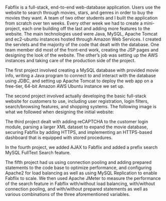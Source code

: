 Fabflix is a full-stack, end-to-end web-database application. Users use the website to search through movies, stars, and genres in order to buy the movies they want. A team of two other students and I built the application from scratch over ten weeks. Every other week we had to create a mini-project, each one building off the last and adding more features to the website. The main technologies used were Java, MySQL, Apache Tomcat and ec2-ubuntu instances hosted through Amazon Web Services. I created the servlets and the majority of the code that dealt with the database. One team member did most of the front-end work, creating the JSP pages and designing the look of the website. The other’s job was setting up the AWS instances and taking care of the production side of the project.

The first project involved creating a MySQL database with provided movie info, writing a Java program to connect to and interact with the database using JDBC, and setting up Apache Tomcat to deploy the web app on a free-tier, 64-bit Amazon AWS Ubuntu instance we set up.

The second project involved actually developing the basic full-stack website for customers to use, including user registration, login filters, search/browsing features, and shopping systems. The following image is what we followed when designing the initial website:

The third project dealt with adding reCAPTCHA to the customer login module, parsing a larger XML dataset to expand the movie database, securing Fabflix by adding HTTPS, and implementing an HTTPS-based dashboard that is equipped with stored procedures.

In the fourth project, we added AJAX to Fabflix and added a prefix search MySQL FullText Search feature.

The fifth project had us using connection pooling and adding prepared statements to the code base to optimize performance, and configuring Apache2 for load balancing as well as using MySQL Replication to enable Fabflix to scale. We then used Apache JMeter to measure the performance of the search feature in Fabflix with/without load balancing, with/without connection pooling, and with/without prepared statements as well as various combinations of the three aforementioned variables.
